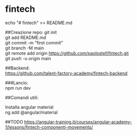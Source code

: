 # fintech
echo "# fintech" >> README.md

##Creazione repo:
git init \
git add README.md \
git commit -m "first commit" \
git branch -M main \
git remote add origin https://github.com/paolostef/fintech.git \
git push -u origin main 

##Backend: \
https://github.com/talent-factory-academy/fintech-backend 

###Lancio: \
npm run dev

##Comandi utili:

Installa angular material \
ng add @angular/material

##TODO
https://angular-training.it/courses/angular-academy-1/lessons/fintech-componenti-movements/
